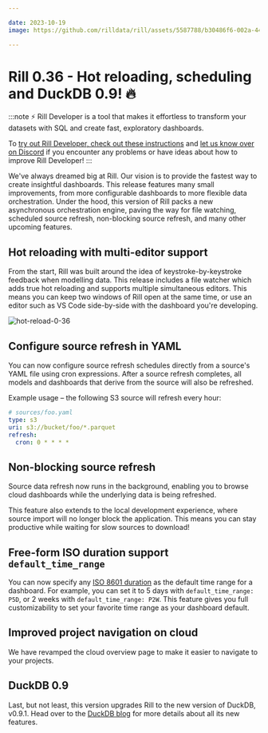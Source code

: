 ```yaml
---

date: 2023-10-19
image: https://github.com/rilldata/rill/assets/5587788/b30486f6-002a-445d-8a1b-955b6ec0066d

---
```


# Rill 0.36 - Hot reloading, scheduling and DuckDB 0.9! 🔥

:::note
⚡ Rill Developer is a tool that makes it effortless to transform your datasets with SQL and create fast, exploratory dashboards.

To [try out Rill Developer, check out these instructions](../../home/install) and [let us know over on Discord](https://bit.ly/3bbcSl9) if you encounter any problems or have ideas about how to improve Rill Developer!
:::

We've always dreamed big at Rill. Our vision is to provide the fastest way to create insightful dashboards. 
This release features many small improvements, from more configurable dashboards to more flexible data orchestration. Under the hood, this version of Rill packs a new asynchronous orchestration engine, paving the way for file watching, scheduled source refresh, non-blocking source refresh, and many other upcoming features.

## Hot reloading with multi-editor support

From the start, Rill was built around the idea of keystroke-by-keystroke feedback when modelling data. This release includes a file watcher which adds true hot reloading and supports multiple simultaneous editors. This means you can keep two windows of Rill open at the same time, or use an editor such as VS Code side-by-side with the dashboard you're developing.

![hot-reload-0-36](https://cdn.rilldata.com/docs/release-notes/36_hot_reload.gif)

## Configure source refresh in YAML

You can now configure source refresh schedules directly from a source's YAML file using cron expressions. After a source refresh completes, all models and dashboards that derive from the source will also be refreshed.

Example usage – the following S3 source will refresh every hour:

```yaml
# sources/foo.yaml
type: s3
uri: s3://bucket/foo/*.parquet
refresh:
  cron: 0 * * * *
```

## Non-blocking source refresh

Source data refresh now runs in the background, enabling you to browse cloud dashboards while the underlying data is being refreshed.

This feature also extends to the local development experience, where source import will no longer block the application. This means you can stay productive while waiting for slow sources to download!

## Free-form ISO duration support `default_time_range`

You can now specify any [ISO 8601 duration](https://en.wikipedia.org/wiki/ISO_8601#Durations) as the default time range for a dashboard. For example, you can set it to 5 days with `default_time_range: P5D`, or 2 weeks with `default_time_range: P2W`. This feature gives you full customizability to set your favorite time range as your dashboard default.

## Improved project navigation on cloud

We have revamped the cloud overview page to make it easier to navigate to your projects.

## DuckDB 0.9

Last, but not least, this version upgrades Rill to the new version of DuckDB, v0.9.1. Head over to the [DuckDB blog](https://duckdb.org/2023/09/26/announcing-duckdb-090.html) for more details about all its new features.
